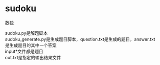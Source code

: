 # sudoku
数独

sudoku.py是解题脚本  
sudoku_generate.py是生成题目脚本，question.txt是生成的题目，answer.txt是生成题目的其中一个答案    
input*文件都是题目  
out.txt是指定的输出结果文件  